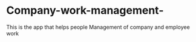 # Company-work-management-
This is the app that helps people Management of company and employee work
